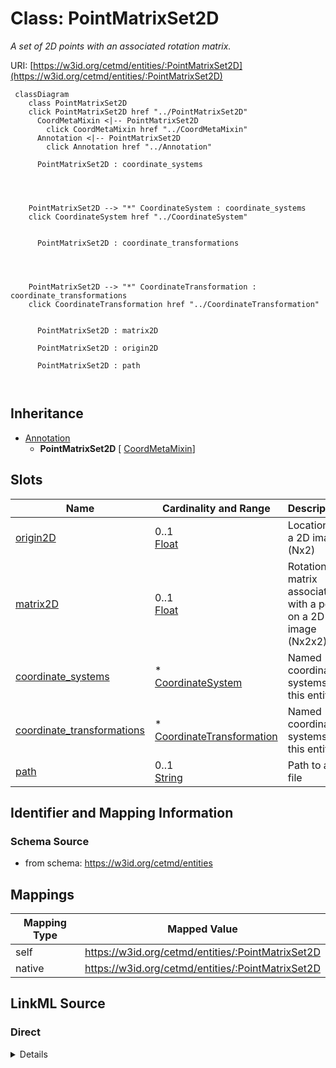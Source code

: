 

# Class: PointMatrixSet2D


_A set of 2D points with an associated rotation matrix._





URI: [https://w3id.org/cetmd/entities/:PointMatrixSet2D](https://w3id.org/cetmd/entities/:PointMatrixSet2D)






```mermaid
 classDiagram
    class PointMatrixSet2D
    click PointMatrixSet2D href "../PointMatrixSet2D"
      CoordMetaMixin <|-- PointMatrixSet2D
        click CoordMetaMixin href "../CoordMetaMixin"
      Annotation <|-- PointMatrixSet2D
        click Annotation href "../Annotation"
      
      PointMatrixSet2D : coordinate_systems
        
          
    
    
    PointMatrixSet2D --> "*" CoordinateSystem : coordinate_systems
    click CoordinateSystem href "../CoordinateSystem"

        
      PointMatrixSet2D : coordinate_transformations
        
          
    
    
    PointMatrixSet2D --> "*" CoordinateTransformation : coordinate_transformations
    click CoordinateTransformation href "../CoordinateTransformation"

        
      PointMatrixSet2D : matrix2D
        
      PointMatrixSet2D : origin2D
        
      PointMatrixSet2D : path
        
      
```





## Inheritance
* [Annotation](Annotation.md)
    * **PointMatrixSet2D** [ [CoordMetaMixin](CoordMetaMixin.md)]



## Slots

| Name | Cardinality and Range | Description | Inheritance |
| ---  | --- | --- | --- |
| [origin2D](origin2D.md) | 0..1 <br/> [Float](Float.md) | Location on a 2D image (Nx2) | direct |
| [matrix2D](matrix2D.md) | 0..1 <br/> [Float](Float.md) | Rotation matrix associated with a point on a 2D image (Nx2x2) | direct |
| [coordinate_systems](coordinate_systems.md) | * <br/> [CoordinateSystem](CoordinateSystem.md) | Named coordinate systems for this entity | [CoordMetaMixin](CoordMetaMixin.md) |
| [coordinate_transformations](coordinate_transformations.md) | * <br/> [CoordinateTransformation](CoordinateTransformation.md) | Named coordinate systems for this entity | [CoordMetaMixin](CoordMetaMixin.md) |
| [path](path.md) | 0..1 <br/> [String](String.md) | Path to a file | [Annotation](Annotation.md) |









## Identifier and Mapping Information







### Schema Source


* from schema: https://w3id.org/cetmd/entities




## Mappings

| Mapping Type | Mapped Value |
| ---  | ---  |
| self | https://w3id.org/cetmd/entities/:PointMatrixSet2D |
| native | https://w3id.org/cetmd/entities/:PointMatrixSet2D |







## LinkML Source

<!-- TODO: investigate https://stackoverflow.com/questions/37606292/how-to-create-tabbed-code-blocks-in-mkdocs-or-sphinx -->

### Direct

<details>
```yaml
name: PointMatrixSet2D
description: A set of 2D points with an associated rotation matrix.
from_schema: https://w3id.org/cetmd/entities
is_a: Annotation
mixins:
- CoordMetaMixin
slots:
- origin2D
- matrix2D

```
</details>

### Induced

<details>
```yaml
name: PointMatrixSet2D
description: A set of 2D points with an associated rotation matrix.
from_schema: https://w3id.org/cetmd/entities
is_a: Annotation
mixins:
- CoordMetaMixin
attributes:
  origin2D:
    name: origin2D
    description: Location on a 2D image (Nx2).
    from_schema: https://w3id.org/cetmd/entities
    rank: 1000
    array:
      exact_number_dimensions: 2
      dimensions:
      - alias: N
        minimum_cardinality: 1
      - alias: xy
        exact_cardinality: 2
    alias: origin2D
    owner: PointMatrixSet2D
    domain_of:
    - PointSet2D
    - PointVectorSet2D
    - PointMatrixSet2D
    range: float
  matrix2D:
    name: matrix2D
    description: Rotation matrix associated with a point on a 2D image (Nx2x2).
    from_schema: https://w3id.org/cetmd/entities
    rank: 1000
    array:
      exact_number_dimensions: 3
      dimensions:
      - alias: N
        minimum_cardinality: 1
      - alias: xy
        exact_cardinality: 2
      - alias: xy
        exact_cardinality: 2
    alias: matrix2D
    owner: PointMatrixSet2D
    domain_of:
    - PointMatrixSet2D
    range: float
  coordinate_systems:
    name: coordinate_systems
    description: Named coordinate systems for this entity
    from_schema: https://w3id.org/cetmd/entities
    rank: 1000
    alias: coordinate_systems
    owner: PointMatrixSet2D
    domain_of:
    - Image2D
    - Image3D
    - CoordMetaMixin
    range: CoordinateSystem
    multivalued: true
  coordinate_transformations:
    name: coordinate_transformations
    description: Named coordinate systems for this entity
    from_schema: https://w3id.org/cetmd/entities
    rank: 1000
    alias: coordinate_transformations
    owner: PointMatrixSet2D
    domain_of:
    - Image2D
    - Image3D
    - CoordMetaMixin
    range: CoordinateTransformation
    multivalued: true
  path:
    name: path
    description: Path to a file.
    from_schema: https://w3id.org/cetmd/entities
    rank: 1000
    alias: path
    owner: PointMatrixSet2D
    domain_of:
    - GainFile
    - DefectFile
    - MovieFrame
    - MovieStack
    - ProjectionImage
    - TiltSeries
    - Tomogram
    - ParticleMap
    - Annotation
    range: string

```
</details>